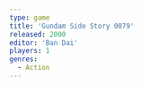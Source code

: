 ```yaml
---
type: game
title: 'Gundam Side Story 0079'
released: 2000
editor: 'Ban Dai'
players: 1
genres:
  - Action
---
```

